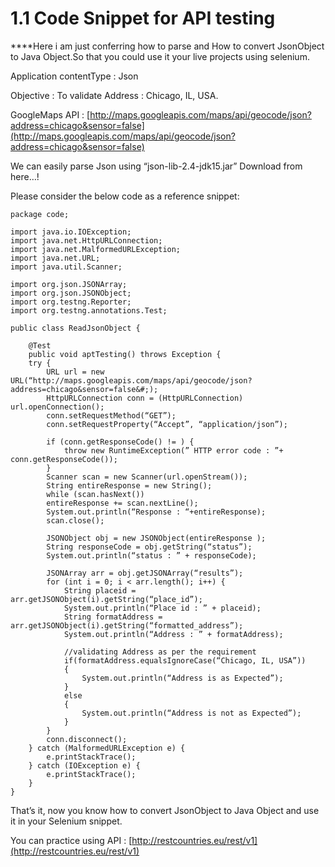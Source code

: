 # 1.1 Code Snippet for API testing

 ****Here i am just conferring how to parse and How to convert JsonObject to Java Object.So that you could use it your live projects using selenium.

Application contentType : Json

Objective : To validate Address : Chicago, IL, USA.

GoogleMaps API : [http://maps.googleapis.com/maps/api/geocode/json?address=chicago&sensor=false](http://maps.googleapis.com/maps/api/geocode/json?address=chicago&sensor=false)

We can easily parse Json using “json-lib-2.4-jdk15.jar” Download from here…!

Please consider the below code as a reference snippet:

```text
package code;

import java.io.IOException;
import java.net.HttpURLConnection;
import java.net.MalformedURLException;
import java.net.URL;
import java.util.Scanner;

import org.json.JSONArray;
import org.json.JSONObject;
import org.testng.Reporter;
import org.testng.annotations.Test;

public class ReadJsonObject {

    @Test
    public void aptTesting() throws Exception {
    try {
        URL url = new URL(“http://maps.googleapis.com/maps/api/geocode/json?address=chicago&sensor=false&#;);
        HttpURLConnection conn = (HttpURLConnection) url.openConnection();
        conn.setRequestMethod(“GET”);
        conn.setRequestProperty(“Accept”, “application/json”);

        if (conn.getResponseCode() != ) {
            throw new RuntimeException(” HTTP error code : ”+ conn.getResponseCode());
        }
        Scanner scan = new Scanner(url.openStream());
        String entireResponse = new String();
        while (scan.hasNext())
        entireResponse += scan.nextLine();
        System.out.println(“Response : “+entireResponse);
        scan.close();

        JSONObject obj = new JSONObject(entireResponse );
        String responseCode = obj.getString(“status”);
        System.out.println(“status : ” + responseCode);

        JSONArray arr = obj.getJSONArray(“results”);
        for (int i = 0; i < arr.length(); i++) {
            String placeid = arr.getJSONObject(i).getString(“place_id”);
            System.out.println(“Place id : ” + placeid);
            String formatAddress = arr.getJSONObject(i).getString(“formatted_address”);
            System.out.println(“Address : ” + formatAddress);

            //validating Address as per the requirement
            if(formatAddress.equalsIgnoreCase(“Chicago, IL, USA”))
            {
                System.out.println(“Address is as Expected”);
            }
            else
            {
                System.out.println(“Address is not as Expected”);
            }
        }
        conn.disconnect();
    } catch (MalformedURLException e) {
        e.printStackTrace();
    } catch (IOException e) {
        e.printStackTrace();
    }
}
```

That’s it, now you know how to convert JsonObject to Java Object and use it in your Selenium snippet.

You can practice using API : [http://restcountries.eu/rest/v1](http://restcountries.eu/rest/v1)

